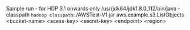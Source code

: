 Sample run - for HDP 3.1 onwards only
/usr/jdk64/jdk1.8.0_112/bin/java -classpath `hadoop classpath`:./AWSTest-V1.jar aws.example.s3.ListObjects \<bucket-name> \<acess-key> \<secret-key> \<endpoint> \<region> 
